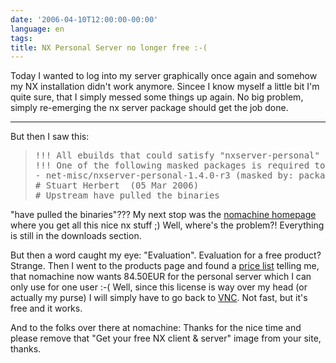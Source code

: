 ```yaml
---
date: '2006-04-10T12:00:00-00:00'
language: en
tags:
title: NX Personal Server no longer free :-(
---
```



Today I wanted to log into my server graphically once again and somehow my NX installation didn't work anymore. Sincee I know myself a little bit I'm quite sure, that I simply messed some things up again. No big problem, simply re-emerging the nx server package should get the job done. 

-------------------------------

But then I saw this:

<blockquote><pre>
!!! All ebuilds that could satisfy "nxserver-personal" have been masked.
!!! One of the following masked packages is required to complete your request:
- net-misc/nxserver-personal-1.4.0-r3 (masked by: package.mask)
# Stuart Herbert <stuart@gentoo.org> (05 Mar 2006)
# Upstream have pulled the binaries
</pre></blockquote>

"have pulled the binaries"??? My next stop was the [nomachine homepage](http://www.nomachine.com) where you get all this nice nx stuff ;) Well, where's the problem?! Everything is still in the downloads section.

But then a word caught my eye: "Evaluation". Evaluation for a free product? Strange. Then I went to the products page and found a [price list](http://www.nomachine.com/products_available.php) telling me, that nomachine now wants 84.50EUR for the personal server which I can only use for one user :-( Well, since this license is way over my head (or actually my purse) I will simply have to go back to [VNC](http://en.wikipedia.org/wiki/VNC). Not fast, but it's free and it works. 

And to the folks over there at nomachine: Thanks for the nice time and please remove that "Get your free NX client &amp; server" image from your site, thanks.